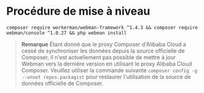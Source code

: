 # Procédure de mise à niveau

`composer require workerman/webman-framework ^1.4.3 && composer require webman/console ^1.0.27 && php webman install`

> **Remarque**
> Étant donné que le proxy Composer d'Alibaba Cloud a cessé de synchroniser les données depuis la source officielle de Composer, il n'est actuellement pas possible de mettre à jour Webman vers la dernière version en utilisant le proxy Alibaba Cloud Composer. Veuillez utiliser la commande suivante `composer config -g --unset repos.packagist` pour restaurer l'utilisation de la source de données officielle de Composer.
